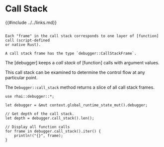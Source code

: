Call Stack
==========

{{#include ../../links.md}}

```admonish info.side.wide "Call stack frames"

Each "frame" in the call stack corresponds to one layer of [function] call (script-defined
or native Rust).

A call stack frame has the type `debugger::CallStackFrame`.
```

The [debugger] keeps a _call stack_ of [function] calls with argument values.

This call stack can be examined to determine the control flow at any particular point.

The `Debugger::call_stack` method returns a slice of all call stack frames.

```rust,no_run
use rhai::debugger::*;

let debugger = &mut context.global_runtime_state_mut().debugger;

// Get depth of the call stack.
let depth = debugger.call_stack().len();

// Display all function calls
for frame in debugger.call_stack().iter() {
    println!("{}", frame);
}
```
